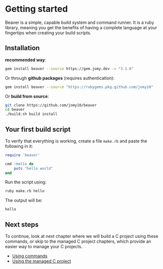 # Getting started

Beaver is a simple, capable build system and command runner.
It is a ruby library, meaning you get the benefits of having a complete language
at your fingertips when creating your build scripts.

## Installation

**recommended way**:
```sh
gem install beaver --source https://gem.jomy.dev -v "3.1.0"
```

Or through **github packages** (requires authentication):

```sh
gem install beaver --source "https://rubygems.pkg.github.com/jomy10"
```

Or **build from source**:
<!-- TODO: bundler -->
```sh
git clone https://github.com/jomy10/beaver
cd beaver
./build.sh build install
```

## Your first build script

To verify that everything is working, create a file `make.rb` and paste the
following in it:
```ruby
require 'beaver'

cmd :hello do
    puts "hello world"
end
```

Run the script using:
```sh
ruby make.rb hello
```

The output will be:
```sh
hello
```

## Next steps

To continue, look at next chapter where we will build a C project using
these commands, or skip to the managed C project chapters, which provide
an easier way to manage your C projects.

- [Using commands](1-using-commands-to-build-a-c-project.md)
- [Using the managed C project](2-using-project-to-build-a-c-project.md)


